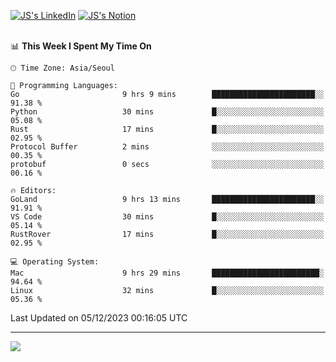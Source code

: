 
[![JS's LinkedIn](https://img.shields.io/badge/LinkedIn-blue?style=for-the-badge&logo=linkedin)](https://www.linkedin.com/in/jaeseung-lee-5a2a32139/) 
[![JS's Notion](https://img.shields.io/badge/Notion-black?style=for-the-badge&logo=notion)](https://bit.ly/ljswiki1) <br><br>
<!-- ![JS's GitHub stats](https://github-readme-stats-lemon-five.vercel.app/api?username=tkxkd0159&hide=contribs,prs,stars,issues&show_icons=true&theme=react&include_all_commits=true)   -->
<!-- ![Top Langs](https://github-readme-stats-lemon-five.vercel.app/api/top-langs/?username=tkxkd0159&layout=compact&hide=jupyter%20notebook,scss,html,css&langs_count=10)  -->


<!--START_SECTION:waka-->
📊 **This Week I Spent My Time On** 

```text
🕑︎ Time Zone: Asia/Seoul

💬 Programming Languages: 
Go                       9 hrs 9 mins        ███████████████████████░░   91.38 % 
Python                   30 mins             █░░░░░░░░░░░░░░░░░░░░░░░░   05.08 % 
Rust                     17 mins             █░░░░░░░░░░░░░░░░░░░░░░░░   02.95 % 
Protocol Buffer          2 mins              ░░░░░░░░░░░░░░░░░░░░░░░░░   00.35 % 
protobuf                 0 secs              ░░░░░░░░░░░░░░░░░░░░░░░░░   00.16 % 

🔥 Editors: 
GoLand                   9 hrs 13 mins       ███████████████████████░░   91.91 % 
VS Code                  30 mins             █░░░░░░░░░░░░░░░░░░░░░░░░   05.14 % 
RustRover                17 mins             █░░░░░░░░░░░░░░░░░░░░░░░░   02.95 % 

💻 Operating System: 
Mac                      9 hrs 29 mins       ████████████████████████░   94.64 % 
Linux                    32 mins             █░░░░░░░░░░░░░░░░░░░░░░░░   05.36 % 
```


 Last Updated on 05/12/2023 00:16:05 UTC
<!--END_SECTION:waka-->

---
<a href="https://github.com/tkxkd0159/dsalgo">
  <img align="center" src="https://github-readme-stats-lemon-five.vercel.app/api/pin/?username=tkxkd0159&repo=dsalgo&theme=react" />
</a>


<!---
- 🔭 I’m currently working on ...
- 🌱 I’m currently learning blockchain and distributed network
- 👯 I’m looking to collaborate on ...
- 🤔 I’m looking for help with ...
- 💬 Ask me about ...
- 📫 How to reach me: ...
- 😄 Pronouns: ...
- ⚡ Fun fact: ...
-->
